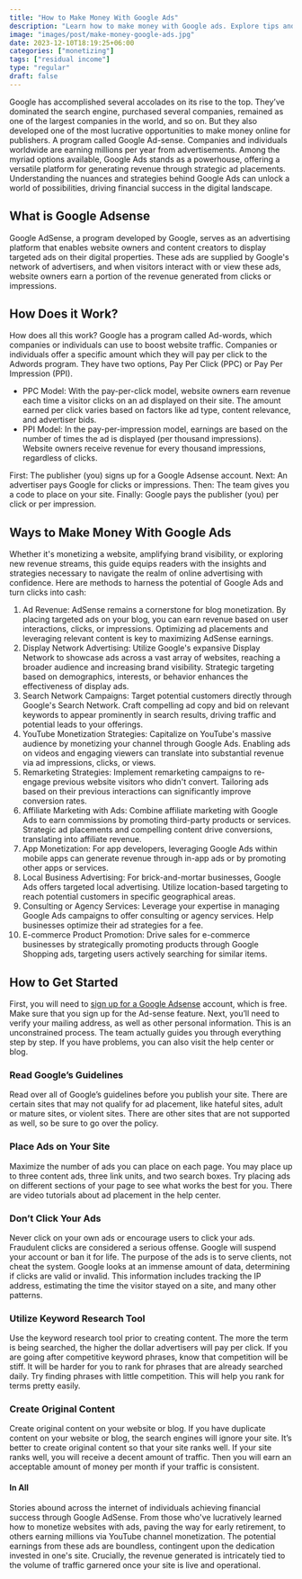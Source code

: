 ```yaml
---
title: "How to Make Money With Google Ads"
description: "Learn how to make money with Google ads. Explore tips and tricks to monetize your content."
image: "images/post/make-money-google-ads.jpg"
date: 2023-12-10T18:19:25+06:00
categories: ["monetizing"]
tags: ["residual income"]
type: "regular"
draft: false
---
```


Google has accomplished several accolades on its rise to the top. They’ve dominated the search engine, purchased several companies, remained as one of the largest companies in the world, and so on. But they also developed one of the most lucrative opportunities to make money online for publishers. A program called Google Ad-sense. Companies and individuals worldwide are earning millions per year from advertisements. Among the myriad options available, Google Ads stands as a powerhouse, offering a versatile platform for generating revenue through strategic ad placements. Understanding the nuances and strategies behind Google Ads can unlock a world of possibilities, driving financial success in the digital landscape.

## What is Google Adsense

Google AdSense, a program developed by Google, serves as an advertising platform that enables website owners and content creators to display targeted ads on their digital properties. These ads are supplied by Google's network of advertisers, and when visitors interact with or view these ads, website owners earn a portion of the revenue generated from clicks or impressions.

## How Does it Work?

How does all this work? Google has a program called Ad-words, which companies or individuals can use to boost website traffic. Companies or individuals offer a specific amount which they will pay per click to the Adwords program. They have two options, Pay Per Click (PPC) or Pay Per Impression (PPI).

- PPC Model: With the pay-per-click model, website owners earn revenue each time a visitor clicks on an ad displayed on their site. The amount earned per click varies based on factors like ad type, content relevance, and advertiser bids.
- PPI Model: In the pay-per-impression model, earnings are based on the number of times the ad is displayed (per thousand impressions). Website owners receive revenue for every thousand impressions, regardless of clicks.

First: The publisher (you) signs up for a Google Adsense account.
Next: An advertiser pays Google for clicks or impressions.
Then: The team gives you a code to place on your site.
Finally: Google pays the publisher (you) per click or per impression.

## Ways to Make Money With Google Ads

Whether it's monetizing a website, amplifying brand visibility, or exploring new revenue streams, this guide equips readers with the insights and strategies necessary to navigate the realm of online advertising with confidence. Here are methods to harness the potential of Google Ads and turn clicks into cash:

1. Ad Revenue: AdSense remains a cornerstone for blog monetization. By placing targeted ads on your blog, you can earn revenue based on user interactions, clicks, or impressions. Optimizing ad placements and leveraging relevant content is key to maximizing AdSense earnings.
2. Display Network Advertising: Utilize Google's expansive Display Network to showcase ads across a vast array of websites, reaching a broader audience and increasing brand visibility. Strategic targeting based on demographics, interests, or behavior enhances the effectiveness of display ads.
3. Search Network Campaigns: Target potential customers directly through Google's Search Network. Craft compelling ad copy and bid on relevant keywords to appear prominently in search results, driving traffic and potential leads to your offerings.
4. YouTube Monetization Strategies: Capitalize on YouTube's massive audience by monetizing your channel through Google Ads. Enabling ads on videos and engaging viewers can translate into substantial revenue via ad impressions, clicks, or views.
5. Remarketing Strategies: Implement remarketing campaigns to re-engage previous website visitors who didn't convert. Tailoring ads based on their previous interactions can significantly improve conversion rates.
6. Affiliate Marketing with Ads: Combine affiliate marketing with Google Ads to earn commissions by promoting third-party products or services. Strategic ad placements and compelling content drive conversions, translating into affiliate revenue.
7. App Monetization: For app developers, leveraging Google Ads within mobile apps can generate revenue through in-app ads or by promoting other apps or services.
8. Local Business Advertising: For brick-and-mortar businesses, Google Ads offers targeted local advertising. Utilize location-based targeting to reach potential customers in specific geographical areas.
9. Consulting or Agency Services: Leverage your expertise in managing Google Ads campaigns to offer consulting or agency services. Help businesses optimize their ad strategies for a fee.
10. E-commerce Product Promotion: Drive sales for e-commerce businesses by strategically promoting products through Google Shopping ads, targeting users actively searching for similar items.

## How to Get Started

First, you will need to [sign up for a Google Adsense](https://adsense.google.com/intl/en_us/start/) account, which is free. Make sure that you sign up for the Ad-sense feature. Next, you’ll need to verify your mailing address, as well as other personal information. This is an unconstrained process. The team actually guides you through everything step by step. If you have problems, you can also visit the help center or blog.

### Read Google’s Guidelines

Read over all of Google’s guidelines before you publish your site. There are certain sites that may not qualify for ad placement, like hateful sites, adult or mature sites, or violent sites. There are other sites that are not supported as well, so be sure to go over the policy.

### Place Ads on Your Site

Maximize the number of ads you can place on each page. You may place up to three content ads, three link units, and two search boxes. Try placing ads on different sections of your page to see what works the best for you. There are video tutorials about ad placement in the help center.

### Don’t Click Your Ads

Never click on your own ads or encourage users to click your ads. Fraudulent clicks are considered a serious offense. Google will suspend your account or ban it for life. The purpose of the ads is to serve clients, not cheat the system. Google looks at an immense amount of data, determining if clicks are valid or invalid. This information includes tracking the IP address, estimating the time the visitor stayed on a site, and many other patterns.

### Utilize Keyword Research Tool

Use the keyword research tool prior to creating content. The more the term is being searched, the higher the dollar advertisers will pay per click. If you are going after competitive keyword phrases, know that competition will be stiff. It will be harder for you to rank for phrases that are already searched daily. Try finding phrases with little competition. This will help you rank for terms pretty easily.

### Create Original Content

Create original content on your website or blog. If you have duplicate content on your website or blog, the search engines will ignore your site. It’s better to create original content so that your site ranks well. If your site ranks well, you will receive a decent amount of traffic. Then you will earn an acceptable amount of money per month if your traffic is consistent.

#### In All

Stories abound across the internet of individuals achieving financial success through Google AdSense. From those who've lucratively learned how to monetize websites with ads, paving the way for early retirement, to others earning millions via YouTube channel monetization. The potential earnings from these ads are boundless, contingent upon the dedication invested in one's site. Crucially, the revenue generated is intricately tied to the volume of traffic garnered once your site is live and operational.
